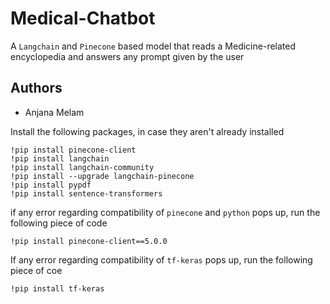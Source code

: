 # Medical-Chatbot
A `Langchain` and `Pinecone` based model that reads a Medicine-related encyclopedia and answers any prompt given by the user

## Authors
- Anjana Melam

Install the following packages, in case they aren't already installed

```
!pip install pinecone-client
!pip install langchain
!pip install langchain-community
!pip install --upgrade langchain-pinecone
!pip install pypdf
!pip install sentence-transformers
```

if any error regarding compatibility of `pinecone` and `python` pops up, run the following piece of code

```
!pip install pinecone-client==5.0.0
```

If any error regarding compatibility of `tf-keras` pops up, run the following piece of coe

```
!pip install tf-keras
```

